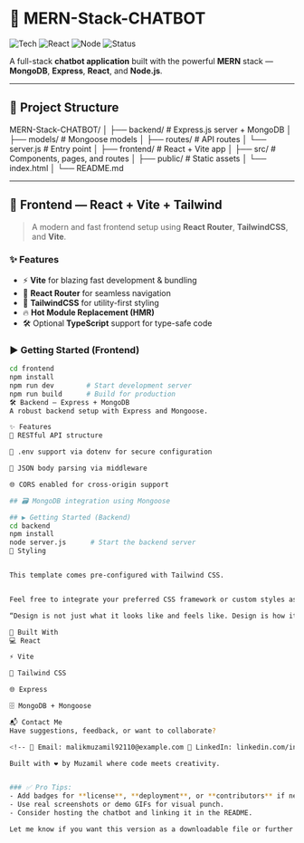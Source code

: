 # 🤖 MERN-Stack-CHATBOT

![Tech](https://img.shields.io/badge/MERN-FullStack-blueviolet?style=for-the-badge)
![React](https://img.shields.io/badge/Frontend-React%2BVite%2BTailwind-61DAFB?style=for-the-badge)
![Node](https://img.shields.io/badge/Backend-Node%2BExpress%2BMongoDB-green?style=for-the-badge)
![Status](https://img.shields.io/badge/Status-Under_Development-yellow?style=for-the-badge)

A full-stack **chatbot application** built with the powerful **MERN** stack —  
**MongoDB**, **Express**, **React**, and **Node.js**.

---

## 📁 Project Structure

MERN-Stack-CHATBOT/
│
├── backend/ # Express.js server + MongoDB
│ ├── models/ # Mongoose models
│ ├── routes/ # API routes
│ └── server.js # Entry point
│
├── frontend/ # React + Vite app
│ ├── src/ # Components, pages, and routes
│ ├── public/ # Static assets
│ └── index.html
│
└── README.md


---

## 🚀 Frontend — React + Vite + Tailwind

> A modern and fast frontend setup using **React Router**, **TailwindCSS**, and **Vite**.

### ✨ Features

- ⚡️ **Vite** for blazing fast development & bundling
- 🔄 **React Router** for seamless navigation
- 🎨 **TailwindCSS** for utility-first styling
- 🔥 **Hot Module Replacement (HMR)**
- 🛠️ Optional **TypeScript** support for type-safe code

### ▶️ Getting Started (Frontend)

```bash
cd frontend
npm install
npm run dev        # Start development server
npm run build      # Build for production
🛠️ Backend — Express + MongoDB
A robust backend setup with Express and Mongoose.

✨ Features
🔌 RESTful API structure

🔐 .env support via dotenv for secure configuration

🧩 JSON body parsing via middleware

🌐 CORS enabled for cross-origin support

## 🗃️ MongoDB integration using Mongoose

## ▶️ Getting Started (Backend)
cd backend
npm install
node server.js      # Start the backend server
🎨 Styling


This template comes pre-configured with Tailwind CSS.


Feel free to integrate your preferred CSS framework or custom styles as needed.

“Design is not just what it looks like and feels like. Design is how it works.” — Steve Jobs

🙌 Built With
💻 React

⚡ Vite

🎨 Tailwind CSS

🌐 Express

🗄️ MongoDB + Mongoose

📬 Contact Me
Have suggestions, feedback, or want to collaborate?

<!-- 📧 Email: malikmuzamil92110@example.com 💼 LinkedIn: linkedin.com/in/malik-muzamil -->

Built with ❤️ by Muzamil where code meets creativity.


### ✅ Pro Tips:
- Add badges for **license**, **deployment**, or **contributors** if needed.
- Use real screenshots or demo GIFs for visual punch.
- Consider hosting the chatbot and linking it in the README.

Let me know if you want this version as a downloadable file or further optimized for GitHub Pages!
